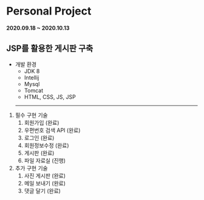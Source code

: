 # Personal Project
**2020.09.18 ~ 2020.10.13**

**JSP를 활용한 게시판 구축**  
  ---
- 개발 환경
    - JDK 8
    - Intellij
    - Mysql
    - Tomcat
    - HTML, CSS, JS, JSP
  ---
1. 필수 구현 기술
    1. 회원가입 (완료)
    1. 우편번호 검색 API (완료)
    1. 로그인 (완료)
    1. 회원정보수정 (완료)
    1. 게시판 (완료)
    1. 파일 자료실 (진행)    
2. 추가 구현 기술
    1. 사진 게시판 (완료)
    1. 메일 보내기 (완료)
    1. 댓글 달기 (완료)
